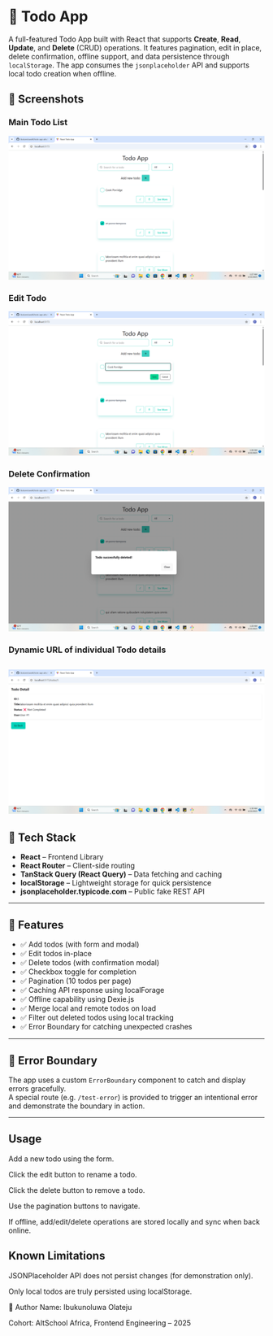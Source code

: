 # 📝 Todo App

A full-featured Todo App built with React that supports **Create**, **Read**, **Update**, and **Delete** (CRUD) operations. It features pagination, edit in place, delete confirmation, offline support, and data persistence through `localStorage`. The app consumes the `jsonplaceholder` API and supports local todo creation when offline.

## 📸 Screenshots

### Main Todo List
![Main Page Screenshot](./screenshots/main_todo_list%20.png)

### Edit Todo
![Edit Screenshot](./screenshots/edit_todo.png)

### Delete Confirmation
![Delete Screenshot](./screenshots/delete_confirmation.png)

### Dynamic URL of individual Todo details
![Todo Detail](./screenshots/tododetail.png)
---

## 🧰 Tech Stack

- **React** – Frontend Library  
- **React Router** – Client-side routing  
- **TanStack Query (React Query)** – Data fetching and caching  
- **localStorage** – Lightweight storage for quick persistence  
- **jsonplaceholder.typicode.com** – Public fake REST API  

---

## 🔧 Features

- ✅ Add todos (with form and modal)  
- ✅ Edit todos in-place  
- ✅ Delete todos (with confirmation modal)  
- ✅ Checkbox toggle for completion  
- ✅ Pagination (10 todos per page)  
- ✅ Caching API response using localForage  
- ✅ Offline capability using Dexie.js  
- ✅ Merge local and remote todos on load  
- ✅ Filter out deleted todos using local tracking  
- ✅ Error Boundary for catching unexpected crashes  


---

## 🧪 Error Boundary

The app uses a custom `ErrorBoundary` component to catch and display errors gracefully.  
A special route (e.g. `/test-error`) is provided to trigger an intentional error and demonstrate the boundary in action.

---

## Usage
Add a new todo using the form.

Click the edit button to rename a todo.

Click the delete button to remove a todo.

Use the pagination buttons to navigate.

If offline, add/edit/delete operations are stored locally and sync when back online.

##  Known Limitations
JSONPlaceholder API does not persist changes (for demonstration only).

Only local todos are truly persisted using localStorage.

👤 Author
Name: Ibukunoluwa Olateju

Cohort: AltSchool Africa, Frontend Engineering – 2025